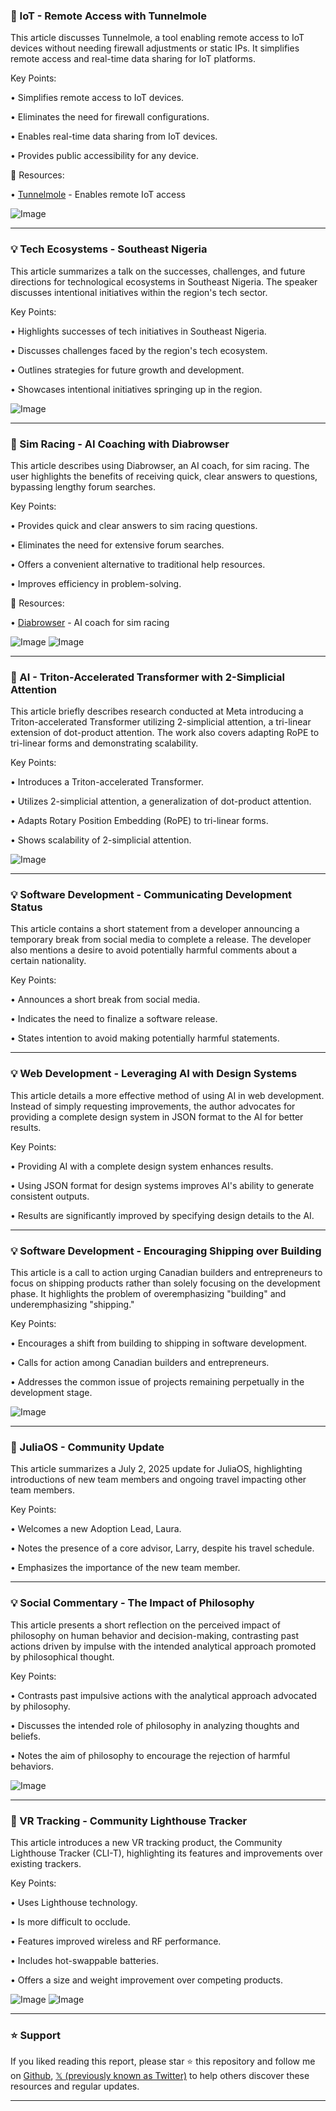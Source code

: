 ### 🚀 IoT - Remote Access with Tunnelmole

This article discusses Tunnelmole, a tool enabling remote access to IoT devices without needing firewall adjustments or static IPs.  It simplifies remote access and real-time data sharing for IoT platforms.

Key Points:

• Simplifies remote access to IoT devices.


• Eliminates the need for firewall configurations.


• Enables real-time data sharing from IoT devices.


• Provides public accessibility for any device.


🔗 Resources:

• [Tunnelmole](https://x.com/prod42net) - Enables remote IoT access


![Image](https://t.co/XF5sSuFKVW)


---
### 💡 Tech Ecosystems - Southeast Nigeria

This article summarizes a talk on the successes, challenges, and future directions for technological ecosystems in Southeast Nigeria.  The speaker discusses intentional initiatives within the region's tech sector.

Key Points:

• Highlights successes of tech initiatives in Southeast Nigeria.


• Discusses challenges faced by the region's tech ecosystem.


• Outlines strategies for future growth and development.


• Showcases intentional initiatives springing up in the region.


![Image](https://pbs.twimg.com/media/Gu_02gJWEAA5JR4?format=jpg&name=small)


---
### 🤖 Sim Racing - AI Coaching with Diabrowser

This article describes using Diabrowser, an AI coach, for sim racing.  The user highlights the benefits of receiving quick, clear answers to questions, bypassing lengthy forum searches.


Key Points:

• Provides quick and clear answers to sim racing questions.


• Eliminates the need for extensive forum searches.


• Offers a convenient alternative to traditional help resources.


• Improves efficiency in problem-solving.


🔗 Resources:

• [Diabrowser](https://x.com/diabrowser) - AI coach for sim racing


![Image](https://pbs.twimg.com/media/Gu_-W9aXwAA79cW?format=jpg&name=900x900)
![Image](https://pbs.twimg.com/media/Gu_-mb2WYAAcmw9?format=jpg&name=medium)



---
### 🤖 AI - Triton-Accelerated Transformer with 2-Simplicial Attention

This article briefly describes research conducted at Meta introducing a Triton-accelerated Transformer utilizing 2-simplicial attention, a tri-linear extension of dot-product attention.  The work also covers adapting RoPE to tri-linear forms and demonstrating scalability.

Key Points:

• Introduces a Triton-accelerated Transformer.


• Utilizes 2-simplicial attention, a generalization of dot-product attention.


• Adapts Rotary Position Embedding (RoPE) to tri-linear forms.


• Shows scalability of 2-simplicial attention.


![Image](https://pbs.twimg.com/media/Gu-jB9cbYAAmouL?format=png&name=small)

---
### 💡 Software Development -  Communicating Development Status

This article contains a short statement from a developer announcing a temporary break from social media to complete a release. The developer also mentions a desire to avoid potentially harmful comments about a certain nationality.

Key Points:

• Announces a short break from social media.


• Indicates the need to finalize a software release.


• States intention to avoid making potentially harmful statements.



---
### 💡 Web Development - Leveraging AI with Design Systems

This article details a more effective method of using AI in web development.  Instead of simply requesting improvements, the author advocates for providing a complete design system in JSON format to the AI for better results.


Key Points:

• Providing AI with a complete design system enhances results.


• Using JSON format for design systems improves AI's ability to generate consistent outputs.


• Results are significantly improved by specifying design details to the AI.


---
### 💡 Software Development - Encouraging Shipping over Building

This article is a call to action urging Canadian builders and entrepreneurs to focus on shipping products rather than solely focusing on the development phase.  It highlights the problem of overemphasizing "building" and underemphasizing "shipping."

Key Points:

• Encourages a shift from building to shipping in software development.


• Calls for action among Canadian builders and entrepreneurs.


• Addresses the common issue of projects remaining perpetually in the development stage.


![Image](https://pbs.twimg.com/media/Gu_ATRrWcAAR8HS?format=jpg&name=small)


---
### 🤖 JuliaOS - Community Update

This article summarizes a July 2, 2025 update for JuliaOS, highlighting introductions of new team members and ongoing travel impacting other team members.

Key Points:

• Welcomes a new Adoption Lead, Laura.


• Notes the presence of a core advisor, Larry, despite his travel schedule.


• Emphasizes the importance of the new team member.



---
### 💡 Social Commentary - The Impact of Philosophy

This article presents a short reflection on the perceived impact of philosophy on human behavior and decision-making, contrasting past actions driven by impulse with the intended analytical approach promoted by philosophical thought.

Key Points:

• Contrasts past impulsive actions with the analytical approach advocated by philosophy.


• Discusses the intended role of philosophy in analyzing thoughts and beliefs.


• Notes the aim of philosophy to encourage the rejection of harmful behaviors.


![Image](https://pbs.twimg.com/tweet_video_thumb/Gu_vmN1XMAA2Hsf.jpg)


---
### 🚀 VR Tracking - Community Lighthouse Tracker

This article introduces a new VR tracking product, the Community Lighthouse Tracker (CLI-T), highlighting its features and improvements over existing trackers.

Key Points:

• Uses Lighthouse technology.


• Is more difficult to occlude.


• Features improved wireless and RF performance.


• Includes hot-swappable batteries.


• Offers a size and weight improvement over competing products.


![Image](https://pbs.twimg.com/media/Gu_gHE-bwAAx8Gs?format=jpg&name=small)
![Image](https://pbs.twimg.com/media/Gu_gH2kWMAAmCAb?format=jpg&name=small)


---

### ⭐️ Support

If you liked reading this report, please star ⭐️ this repository and follow me on [Github](https://github.com/Drix10), [𝕏 (previously known as Twitter)](https://x.com/DRIX_10_) to help others discover these resources and regular updates.

---